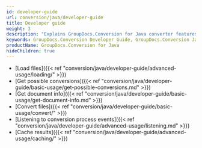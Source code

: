 ```yaml
---
id: developer-guide
url: conversion/java/developer-guide
title: Developer guide
weight: 3
description: "Explains GroupDocs.Conversion for Java converter features and shows how to convert PDF, Word, Excel, PowerPoint documents, PNG, JPG images and other formats inside your Java applications"
keywords: GroupDocs.Conversion Developer Guide, GroupDocs.Conversion Java Developer Guide, Using GroupDocs.Conversion for Java, GroupDocs.Conversion for Java use cases
productName: GroupDocs.Conversion for Java
hideChildren: true
---
```

<!--
{{< alert style="info" >}}
This section describes some basic and advanced use cases of GroupDocs.Conversion for Java. Please refer to [GitHub repository](https://github.com/groupdocs-conversion/GroupDocs.Conversion-for-Java) for more examples and samples.
{{< /alert >}}
-->
* [Load files]({{< ref "conversion/java/developer-guide/advanced-usage/loading/" >}})
* [Get possible conversions]({{< ref "conversion/java/developer-guide/basic-usage/get-possible-conversions.md" >}})
* [Get document info]({{< ref "conversion/java/developer-guide/basic-usage/get-document-info.md" >}})
* [Convert files]({{< ref "conversion/java/developer-guide/basic-usage/convert/" >}})
* [Listening to conversion process events]({{< ref "conversion/java/developer-guide/advanced-usage/listening.md" >}})
* [Cache results]({{< ref "conversion/java/developer-guide/advanced-usage/caching/" >}})
<!--* [Logging]({-{< r-e-f "conversion/java/developer-guide/advanced-usage/logging.md" >}}) -->
